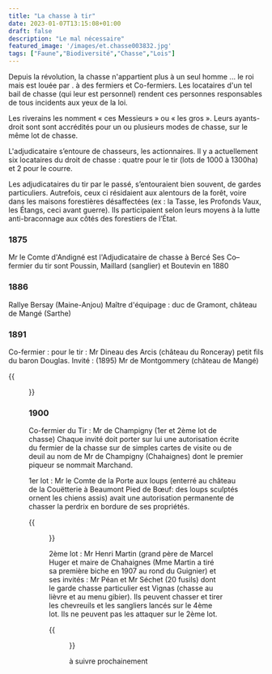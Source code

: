 ```yaml
---
title: "La chasse à tir"
date: 2023-01-07T13:15:08+01:00
draft: false
description: "Le mal nécessaire"
featured_image: '/images/et.chasse003832.jpg'
tags: ["Faune","Biodiversité","Chasse","Lois"]
---
```


Depuis la révolution, la chasse n'appartient plus à un seul homme ... le roi 
mais est louée par . à des fermiers et Co-fermiers.
Les locataires d'un tel bail de chasse (qui leur est personnel) rendent ces personnes
responsables de tous incidents aux yeux de la loi.

Les riverains les nomment « ces Messieurs » ou « les gros ».
Leurs ayants-droit sont sont accrédités pour un ou plusieurs modes de chasse, 
sur le même lot de chasse. 

L'adjudicataire s’entoure de chasseurs, les actionnaires. 
Il  y a actuellement six locataires du droit de chasse : 
quatre pour le tir (lots de 1000 à 1300ha) et 2 pour le courre.

Les adjudicataires du tir par le passé, s’entouraient bien souvent, de gardes particuliers. 
Autrefois, ceux ci résidaient aux alentours de la forêt, voire dans les maisons 
forestières désaffectées (ex : la Tasse, les Profonds Vaux, les Étangs, ceci avant guerre). 
Ils participaient selon leurs moyens à la lutte anti-braconnage aux côtés des forestiers de l’État.

### 1875 

Mr le Comte d'Andigné est l'Adjudicataire de chasse à Bercé
          Ses Co–fermier du tir sont Poussin, Maillard (sanglier) et Boutevin en 1880
 
### 1886  

Rallye Bersay (Maine-Anjou) Maître d'équipage : duc de Gramont, château de Mangé (Sarthe) 

### 1891  

Co-fermier : pour le tir : Mr Dineau des Arcis (château du Ronceray) petit fils du baron Douglas.
        Invité : (1895) Mr de Montgommery (château de Mangé)
        
{{<figure src="/images/articles/chateaumange-chenil.jpg" title="Chenil Saint-François au Château de Mangé">}}
         

### 1900 

Co-fermier du Tir : Mr  de Champigny (1er et 2ème lot de chasse)
Chaque invité doit porter sur lui une autorisation écrite du fermier de la chasse 
sur de simples cartes de visite ou de deuil au nom de Mr  de Champigny (Chahaignes) 
dont le premier piqueur se nommait Marchand.

1er lot   : Mr le Comte de la Porte aux loups (enterré au château de la
Couëtterie à Beaumont Pied de Bœuf: des loups sculptés ornent les chiens assis) 
avait une autorisation permanente de chasser la perdrix en bordure de ses propriétés.
          
{{<figure src="/images/articles/gardechahaignes.jpg" title="Garde particulier sur Chahaignes">}}
                             
2ème lot   : Mr Henri Martin (grand père de Marcel Huger et maire de Chahaignes 
(Mme Martin a tiré sa première biche en 1907 au rond du Guignier) et ses invités :
Mr Péan  et Mr Séchet (20 fusils) dont le garde chasse particulier est Vignas 
(chasse au lièvre et au menu gibier). 
Ils peuvent chasser et tirer les chevreuils et les sangliers lancés sur le 4ème lot. 
Ils ne peuvent pas les attaquer sur le 2ème lot.

{{<figure src="/images/articles/cartechasse1901.jpg" title="Invitation à la chasse à tir du lot 4">}}
  
à suivre prochainement
